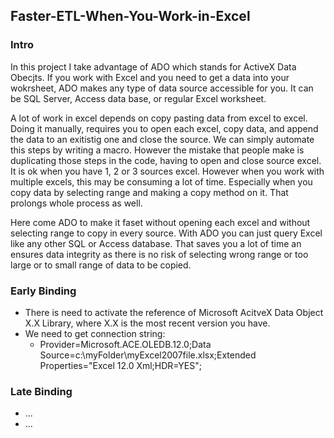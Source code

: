 <h2>Faster-ETL-When-You-Work-in-Excel</h2>
<h3>Intro</h3>
<p>In this project I take advantage of ADO which stands for ActiveX Data Obecjts. If you work with Excel and you need to get a data into your wokrsheet, ADO makes any type of data source accessible for you. It can be SQL Server, Access data base, or regular Excel worksheet.</p>
<p>A lot of work in excel depends on copy pasting data from excel to excel. Doing it manually, requires you to open each excel, copy data, and append the data to an exitistig one and close the source. We can simply automate this steps by writing a macro. However the mistake that people make is duplicating those steps in the code, having to open and close source excel. It is ok when you have 1, 2 or 3 sources excel. However when you work with multiple excels, this may be consuming a lot of time. Especially when you copy data by selecting range and making a copy method on it. That prolongs whole process as well.</p>
<p>Here come ADO to make it faset without opening each excel and without selecting range to copy in every source. With ADO you can just query Excel like any other SQL or Access database. That saves you a lot of time an ensures data integrity as there is no risk of selecting wrong range or too large or to small range of data to be copied.</p>
<h3>Early Binding</h3>
<ul>
  <li>There is need to activate the reference of Microsoft AcitveX Data Object X.X Library, where X.X is the most recent version you have.</li>
  <li>We need to get connection string:
    <ul>
      <li>Provider=Microsoft.ACE.OLEDB.12.0;Data Source=c:\myFolder\myExcel2007file.xlsx;Extended Properties="Excel 12.0 Xml;HDR=YES";</li>
    </ul>
   </li>
</ul>

<h3>Late Binding</h3>
<ul>
  <li>...</li>
  <li>...</li>
</ul>
